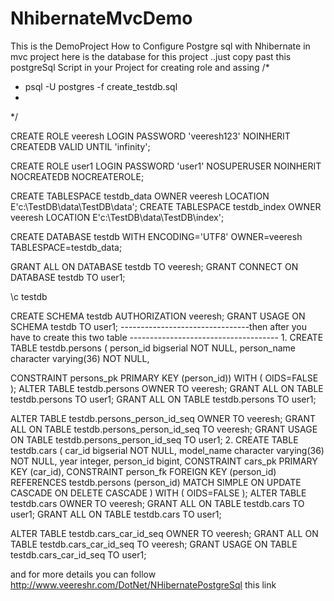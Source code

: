 # NhibernateMvcDemo
This is  the DemoProject How to Configure Postgre sql with Nhibernate in mvc project 
here is the database for this project ..just copy past this postgreSql Script in your Project for creating role and assing
/*
 * psql -U postgres -f create_testdb.sql
 *
 */
 
CREATE ROLE veeresh LOGIN 
  PASSWORD 'veeresh123'
  NOINHERIT CREATEDB
   VALID UNTIL 'infinity';
 
CREATE ROLE user1 LOGIN
  PASSWORD 'user1'
  NOSUPERUSER NOINHERIT NOCREATEDB NOCREATEROLE;
 
 
CREATE TABLESPACE testdb_data OWNER veeresh LOCATION E'c:\\TestDB\\data\\TestDB\\data';
CREATE TABLESPACE testdb_index OWNER veeresh LOCATION E'c:\\TestDB\\data\\TestDB\\index';
 
CREATE DATABASE testdb
  WITH ENCODING='UTF8'
       OWNER=veeresh
       TABLESPACE=testdb_data;
 
GRANT ALL ON DATABASE testdb TO veeresh;
GRANT CONNECT ON DATABASE testdb TO user1;
 
\c testdb
 
CREATE SCHEMA testdb AUTHORIZATION veeresh;
GRANT USAGE ON SCHEMA testdb TO user1;
--------------------------------then after you have to create this two table -------------------------------------
1.
CREATE TABLE testdb.persons
(
  person_id bigserial NOT NULL,
  person_name character varying(36) NOT NULL,
 
  CONSTRAINT persons_pk PRIMARY KEY (person_id))
WITH (
  OIDS=FALSE
);
ALTER TABLE testdb.persons OWNER TO veeresh;
GRANT ALL ON TABLE testdb.persons TO user1;
GRANT ALL ON TABLE testdb.persons TO user1;
 
ALTER TABLE testdb.persons_person_id_seq OWNER TO veeresh;
GRANT ALL ON TABLE testdb.persons_person_id_seq TO veeresh;
GRANT USAGE ON TABLE testdb.persons_person_id_seq TO user1;
2.
CREATE TABLE testdb.cars
(
  car_id bigserial NOT NULL,
  model_name character varying(36) NOT NULL,
  year integer,
  person_id bigint,
  CONSTRAINT cars_pk PRIMARY KEY (car_id),
  CONSTRAINT person_fk FOREIGN KEY (person_id)
      REFERENCES testdb.persons (person_id) MATCH SIMPLE
      ON UPDATE CASCADE ON DELETE CASCADE 
)
WITH (
  OIDS=FALSE
);
ALTER TABLE testdb.cars OWNER TO veeresh;
GRANT ALL ON TABLE testdb.cars TO user1;
GRANT ALL ON TABLE testdb.cars TO user1;
 
ALTER TABLE testdb.cars_car_id_seq OWNER TO veeresh;
GRANT ALL ON TABLE testdb.cars_car_id_seq TO veeresh;
GRANT USAGE ON TABLE testdb.cars_car_id_seq TO user1;

and for more details you can follow http://www.veereshr.com/DotNet/NHibernatePostgreSql this link 
